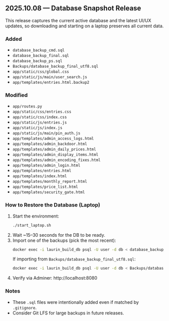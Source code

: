 ## 2025.10.08 — Database Snapshot Release

This release captures the current active database and the latest UI/UX updates, so downloading and starting on a laptop preserves all current data.

### Added
- `database_backup_cmd.sql`
- `database_backup_final.sql`
- `database_backup_ps.sql`
- `Backups/database_backup_final_utf8.sql`
- `app/static/css/global.css`
- `app/static/js/main/user_search.js`
- `app/templates/entries.html.backup2`

### Modified
- `app/routes.py`
- `app/static/css/entries.css`
- `app/static/css/index.css`
- `app/static/js/entries.js`
- `app/static/js/index.js`
- `app/static/js/main/pin_auth.js`
- `app/templates/admin_access_logs.html`
- `app/templates/admin_backdoor.html`
- `app/templates/admin_daily_prices.html`
- `app/templates/admin_display_items.html`
- `app/templates/admin_encoding_fixes.html`
- `app/templates/admin_login.html`
- `app/templates/entries.html`
- `app/templates/index.html`
- `app/templates/monthly_report.html`
- `app/templates/price_list.html`
- `app/templates/security_gate.html`

### How to Restore the Database (Laptop)
1. Start the environment:
   ```bash
   ./start_laptop.sh
   ```
2. Wait ~15–30 seconds for the DB to be ready.
3. Import one of the backups (pick the most recent):
   ```bash
   docker exec -i laurin_build_db psql -U user -d db < database_backup_final.sql
   ```
   If importing from `Backups/database_backup_final_utf8.sql`:
   ```bash
   docker exec -i laurin_build_db psql -U user -d db < Backups/database_backup_final_utf8.sql
   ```
4. Verify via Adminer: http://localhost:8080

### Notes
- These `.sql` files were intentionally added even if matched by `.gitignore`.
- Consider Git LFS for large backups in future releases.


